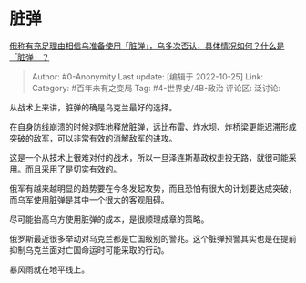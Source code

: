 # 脏弹
[俄称有充足理由相信乌准备使用「脏弹」，乌多次否认，具体情况如何？什么是「脏弹」？](https://www.zhihu.com/question/562050423/answer/2729504253)

> Author: #0-Anonymity
> Last update: [编辑于 2022-10-25]
> Link:
> Category: #百年未有之变局
> Tag: #4-世界史/4B-政治
> 评论区:
> 泛讨论:

从战术上来讲，脏弹的确是乌克兰最好的选择。

在自身防线崩溃的时候对阵地释放脏弹，远比布雷、炸水坝、炸桥梁更能迟滞形成突破的敌军，可以非常有效的消解敌军的进攻。

这是一个从技术上很难对付的战术，所以一旦泽连斯基政权走投无路，就很可能采用。而且采用了是切实有效的。

俄军有越来越明显的趋势要在今冬发起攻势，而且恐怕有很大的计划要达成突破，而乌军使用脏弹是其中一个很大的客观阻碍。

尽可能抬高乌方使用脏弹的成本，是很顺理成章的策略。

俄罗斯最近很多举动对乌克兰都是亡国级别的警兆。这个脏弹预警其实也是在提前抑制乌克兰面对亡国命运时可能采取的行动。

暴风雨就在地平线上。
